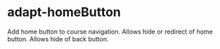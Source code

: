 # adapt-homeButton

Add home button to course navigation. Allows hide or redirect of home button. Allows hide of back button.